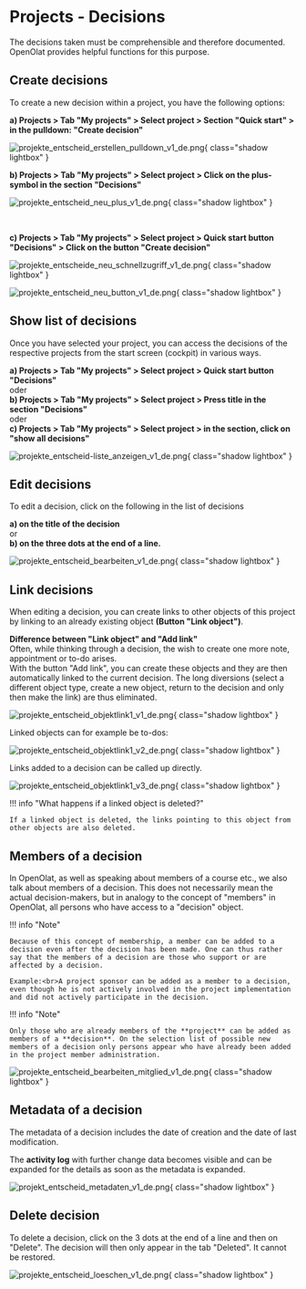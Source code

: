 # Projects - Decisions


The decisions taken must be comprehensible and therefore documented. OpenOlat provides helpful functions for this purpose.

## Create decisions

To create a new decision within a project, you have the following options:

**a) Projects > Tab "My projects" > Select project > Section "Quick start" > in the pulldown: "Create decision"**

![projekte_entscheid_erstellen_pulldown_v1_de.png](assets/projekte_entscheid_erstellen_pulldown_v1_de.png){ class="shadow lightbox" }

**b) Projects > Tab "My projects" > Select project > Click on the plus-symbol in the section "Decisions"**

![projekte_entscheid_neu_plus_v1_de.png](assets/projekte_entscheid_neu_plus_v1_de.png){ class="shadow lightbox" }

<br>

**c) Projects > Tab "My projects" > Select project > Quick start button "Decisions" > Click on the button "Create decision"**

![projekte_entscheide_neu_schnellzugriff_v1_de.png](assets/projekte_entscheide_neu_schnellzugriff_v1_de.png){ class="shadow lightbox" }

![projekte_entscheid_neu_button_v1_de.png](assets/projekte_entscheid_neu_button_v1_de.png){ class="shadow lightbox" }


## Show list of decisions

Once you have selected your project, you can access the decisions of the respective projects from the start screen (cockpit) in various ways.

**a) Projects > Tab "My projects" > Select project > Quick start button "Decisions"**<br>
oder<br>
**b) Projects > Tab "My projects" > Select project > Press title in the section "Decisions"**<br>
oder<br>
**c) Projects > Tab "My projects" > Select project > in the section, click on "show all decisions"**

![projekte_entscheid-liste_anzeigen_v1_de.png](assets/projekte_entscheid-liste_anzeigen_v1_de.png){ class="shadow lightbox" }


## Edit decisions

To edit a decision, click on the following in the list of decisions

**a) on the title of the decision**<br>
or<br>
**b) on the three dots at the end of a line.**

![projekte_entscheid_bearbeiten_v1_de.png](assets/projekte_entscheid_bearbeiten_v1_de.png){ class="shadow lightbox" }


## Link decisions

When editing a decision, you can create links to other objects of this project by linking to an already existing object **(Button "Link object")**.

**Difference between "Link object" and "Add link"**<br>
Often, while thinking through a decision, the wish to create one more note, appointment or to-do arises.<br>
With the button "Add link", you can create these objects and they are then automatically linked to the current decision. The long diversions (select a different object type, create a new object, return to the decision and only then make the link) are thus eliminated.


![projekte_entscheid_objektlink1_v1_de.png](assets/projekte_entscheid_objektlink1_v1_de.png){ class="shadow lightbox" }

Linked objects can for example be to-dos: 

![projekte_entscheid_objektlink1_v2_de.png](assets/projekte_entscheid_objektlink2_v1_de.png){ class="shadow lightbox" }

Links added to a decision can be called up directly.

![projekte_entscheid_objektlink1_v3_de.png](assets/projekte_entscheid_objektlink3_v1_de.png){ class="shadow lightbox" }

!!! info "What happens if a linked object is deleted?"

    If a linked object is deleted, the links pointing to this object from other objects are also deleted.


## Members of a decision

In OpenOlat, as well as speaking about members of a course etc., we also talk about members of a decision. This does not necessarily mean the actual decision-makers, but in analogy to the concept of "members" in OpenOlat, all persons who have access to a "decision" object.

!!! info "Note"

    Because of this concept of membership, a member can be added to a decision even after the decision has been made. One can thus rather say that the members of a decision are those who support or are affected by a decision.
    
    Example:<br>A project sponsor can be added as a member to a decision, even though he is not actively involved in the project implementation and did not actively participate in the decision.


!!! info "Note"

    Only those who are already members of the **project** can be added as members of a **decision**. On the selection list of possible new members of a decision only persons appear who have already been added in the project member administration.


![projekte_entscheid_bearbeiten_mitglied_v1_de.png](assets/projekte_entscheid_bearbeiten_mitglied_v1_de.png){ class="shadow lightbox" }


## Metadata of a decision

The metadata of a decision includes the date of creation and the date of last modification.

The **activity log** with further change data becomes visible and can be expanded for the details as soon as the metadata is expanded.

![projekt_entscheid_metadaten_v1_de.png](assets/projekt_entscheid_metadaten_v1_de.png){ class="shadow lightbox" }



## Delete decision

To delete a decision, click on the 3 dots at the end of a line and then on "Delete". The decision will then only appear in the tab "Deleted". It cannot be restored.

![projekte_entscheid_loeschen_v1_de.png](assets/projekte_entscheid_loeschen_v1_de.png){ class="shadow lightbox" }
